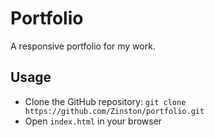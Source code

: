 # Portfolio
A responsive portfolio for my work.

## Usage
* Clone the GitHub repository: `git clone https://github.com/Zinston/portfolio.git`
* Open `index.html` in your browser